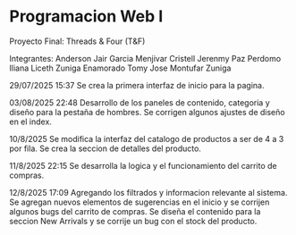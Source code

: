 # Programacion Web I
Proyecto Final: Threads & Four (T&F)

Integrantes:
Anderson Jair Garcia Menjivar
Cristell Jerenmy Paz Perdomo
Iliana Liceth Zuniga Enamorado
Tomy Jose Montufar Zuniga

29/07/2025 15:37
Se crea la primera interfaz de inicio para la pagina.

03/08/2025 22:48
Desarrollo de los paneles de contenido, categoria y diseño para la pestaña de hombres.
Se corrigen algunos ajustes de diseño en el index.

10/8/2025
Se modifica la interfaz del catalogo de productos a ser de 4 a 3 por fila.
Se crea la seccion de detalles del producto.

11/8/2025 22:15
Se desarrolla la logica y el funcionamiento del carrito de compras.

12/8/2025 17:09
Agregando los filtrados y informacion relevante al sistema.
Se agregan nuevos elementos de sugerencias en el inicio y se corrijen algunos bugs del carrito de compras.
Se diseña el contenido para la seccion New Arrivals y se corrije un bug con el stock del producto.